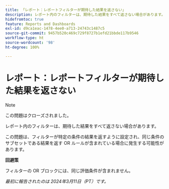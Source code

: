 ```yaml
---
title: 「レポート：レポートフィルターが期待した結果を返さない」
description: レポート内のフィルターは、期待した結果をすべて返さない場合があります。回避策はあります。
hidefromtoc: true
feature: Reports and Dashboards
exl-id: d9ca1eac-1478-4ee0-a713-24743c1487c5
source-git-commit: 9457b520c469c729f8727b1efd21bbde117b9546
workflow-type: ht
source-wordcount: '98'
ht-degree: 100%

---
```


# レポート：レポートフィルターが期待した結果を返さない

>[!NOTE]
>
>この問題はクローズされました。

レポート内のフィルターは、期待した結果をすべて返さない場合があります。

この問題は、フィルターが特定の条件の結果を返すように設定され、同じ条件のサブセットである結果を返す OR ルールが含まれている場合に発生する可能性があります。

**回避策**

フィルターの OR ブロックには、同じ評価条件が含まれません。

_最初に報告されたのは 2024年3月11日（PT）です。_
